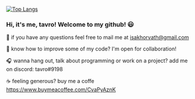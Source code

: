
[![Top Langs](https://github-readme-stats.vercel.app/api/top-langs/?username=tavro&layout=compact&langs_count=8)](https://github.com/anuraghazra/github-readme-stats)

### Hi, it's me, tavro! Welcome to my github! :smiley:

:email: if you have any questions feel free to mail me at isakhorvath@gmail.com

:beers: know how to improve some of my code? I'm open for collaboration!

:headphones: wanna hang out, talk about programming or work on a project? add me on discord: tavro#9198

:coffee: feeling generous? buy me a coffe https://www.buymeacoffee.com/CvaPyAznK
